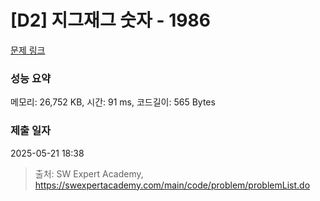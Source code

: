 # [D2] 지그재그 숫자 - 1986 

[문제 링크](https://swexpertacademy.com/main/code/problem/problemDetail.do?contestProbId=AV5PxmBqAe8DFAUq) 

### 성능 요약

메모리: 26,752 KB, 시간: 91 ms, 코드길이: 565 Bytes

### 제출 일자

2025-05-21 18:38



> 출처: SW Expert Academy, https://swexpertacademy.com/main/code/problem/problemList.do